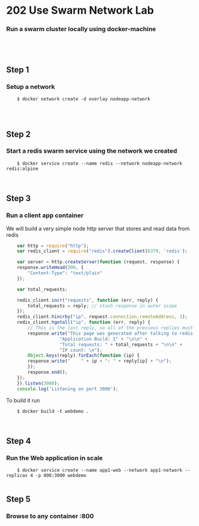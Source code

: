 
# 202 Use Swarm Network Lab

### Run a swarm cluster locally using docker-machine  

##### 
<br>
<br>



## Step 1 
### Setup a network

```{r, engine='bash', count_lines}
    $ docker network create -d overlay nodeapp-network
    
```
<br>



## Step 2
### Start a redis swarm service using the network we created 

```{r, engine='bash', count_lines}
    $ docker service create --name redis --network nodeapp-network redis:alpine
```

<br>

## Step 3
### Run a client app container 

We will build a very simple node http server that stores and read data from redis 


```js
    var http = require("http");
    var redis_client = require("redis").createClient(6379, 'redis');

    var server = http.createServer(function (request, response) {
    response.writeHead(200, {
        "Content-Type": "text/plain"
    });

    var total_requests;

    redis_client.incr("requests", function (err, reply) {
        total_requests = reply; // stash response in outer scope
    });
    redis_client.hincrby("ip", request.connection.remoteAddress, 1);
    redis_client.hgetall("ip", function (err, reply) {
        // This is the last reply, so all of the previous replies must have completed already
        response.write("This page was generated after talking to redis.\n\n" +
                    "Application Build: 1" + "\n\n" + 
                    "Total requests: " + total_requests + "\n\n" +
                    "IP count: \n");
        Object.keys(reply).forEach(function (ip) {
        response.write("    " + ip + ": " + reply[ip] + "\n");
        });
        response.end();
    });
    }).listen(3000);
    console.log('Listening on port 3000');
```

To build it run 

```{r, engine='bash', count_lines}
    $ docker build -t webdemo .   
```
<br>

## Step 4
### Run the Web application in scale 

```{r, engine='bash', count_lines}
    $ docker service create --name app1-web --network app1-network --replicas 4 -p 800:3000 webdemo
   
```



## Step 5
### Browse to any container <IP>:800 

